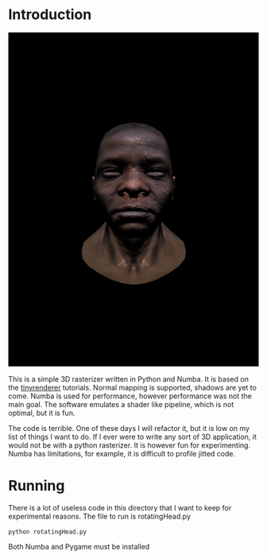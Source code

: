 # Introduction

![alt text](https://raw.githubusercontent.com/starside/PythonRasterizer3D/master/video.gif "Logo Title Text 1")

This is a simple 3D rasterizer written in Python and Numba.  It is based on the [tinyrenderer](https://github.com/ssloy/tinyrenderer) tutorials.  Normal mapping is supported, shadows are yet to come.  Numba is used for performance, however performance was not the main goal.  The software emulates a shader like pipeline, which is not optimal, but it is fun.

The code is terrible.  One of these days I will refactor it, but it is low on my list of things I want to do.  If I ever were to write any sort of 3D application, it would not be with a python rasterizer.  It is however fun for experimenting.  Numba has limitations, for example, it is difficult to profile jitted code.

# Running

There is a lot of useless code in this directory that I want to keep for experimental reasons.  The file to run is rotatingHead.py

```
python rotatingHead.py
```

Both Numba and Pygame must be installed
